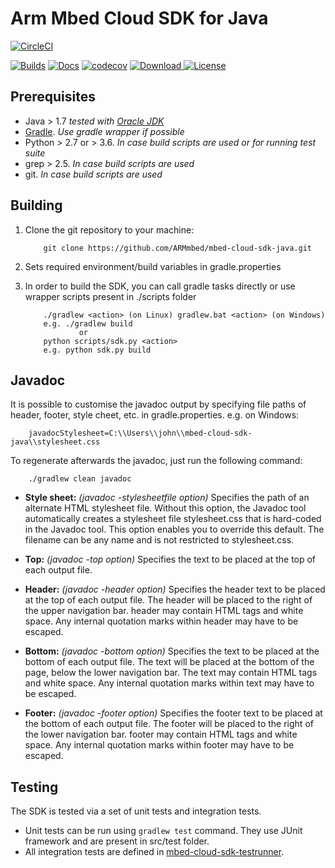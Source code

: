 # Arm Mbed Cloud SDK for Java

[![CircleCI](https://circleci.com/gh/ARMmbed/mbed-cloud-sdk-java.svg?style=shield&circle-token=0167754c8a12d770eb92b9165ac9022a8c422633)](https://circleci.com/gh/ARMmbed/mbed-cloud-sdk-java)

[![Builds](https://img.shields.io/badge/sdk-builds-blue.svg)](http://armmbed.github.io/mbed-cloud-sdk-java/builds/)
[![Docs](https://img.shields.io/badge/sdk-documentation-blue.svg)](https://s3-us-west-2.amazonaws.com/mbed-cloud-sdk-java/index.html)
[![codecov](https://codecov.io/gh/ARMmbed/mbed-cloud-sdk-java/branch/master/graph/badge.svg?token=hpPPKYJW5L)](https://codecov.io/gh/ARMmbed/mbed-cloud-sdk-java)
[ ![Download](https://api.bintray.com/packages/armmbed/mbed-cloud-sdk/mbed-cloud-sdk/images/download.svg) ](https://bintray.com/armmbed/mbed-cloud-sdk/mbed-cloud-sdk/_latestVersion)
[![License](https://img.shields.io/badge/License-Apache%202.0-blue.svg)](https://opensource.org/licenses/Apache-2.0)

## Prerequisites
* Java > 1.7   _tested with [Oracle JDK](http://www.oracle.com/technetwork/java/javase/downloads/index.html)_
* [Gradle](https://gradle.org/). _Use gradle wrapper if possible_
* Python > 2.7 or > 3.6. _In case build scripts are used or for running test suite_
* grep > 2.5. _In case build scripts are used_
* git. _In case build scripts are used_


## Building
1. Clone the git repository to your machine:

    ```shell
        git clone https://github.com/ARMmbed/mbed-cloud-sdk-java.git
    ```
2. Sets required environment/build variables in gradle.properties
3. In order to build the SDK, you can call gradle tasks directly or use wrapper scripts present in ./scripts folder

    ```shell
        ./gradlew <action> (on Linux) gradlew.bat <action> (on Windows)
        e.g. ./gradlew build
                or
        python scripts/sdk.py <action>
        e.g. python sdk.py build
    ```

## Javadoc
It is possible to customise the javadoc output by specifying file paths of header, footer, style cheet, etc. in gradle.properties.
e.g. on Windows:

```shell
    javadocStylesheet=C:\\Users\\john\\mbed-cloud-sdk-java\\stylesheet.css
```
To regenerate afterwards the javadoc, just run the following command:
```shell
    ./gradlew clean javadoc
```

* **Style sheet:** _(javadoc -stylesheetfile option)_ Specifies the path of an alternate HTML stylesheet file. Without this option, the Javadoc tool automatically creates a stylesheet file stylesheet.css that is hard-coded in the Javadoc tool. This option enables you to override this default. The filename can be any name and is not restricted to stylesheet.css.

* **Top:** _(javadoc -top option)_ Specifies the text to be placed at the top of each output file.

* **Header:** _(javadoc -header option)_ Specifies the header text to be placed at the top of each output file. The header will be placed to the right of the upper navigation bar. header may contain HTML tags and white space. Any internal quotation marks within header may have to be escaped.

* **Bottom:** _(javadoc -bottom option)_ Specifies the text to be placed at the bottom of each output file. The text will be placed at the bottom of the page, below the lower navigation bar. The text may contain HTML tags and white space. Any internal quotation marks within text may have to be escaped.

* **Footer:** _(javadoc -footer option)_ Specifies the footer text to be placed at the bottom of each output file. The footer will be placed to the right of the lower navigation bar. footer may contain HTML tags and white space. Any internal quotation marks within footer may have to be escaped.

## Testing
The SDK is tested via a set of unit tests and integration tests.
* Unit tests can be run using ```gradlew test``` command. They use JUnit framework and are present in src/test folder.
* All integration tests are defined in [mbed-cloud-sdk-testrunner](https://github.com/ARMmbed/mbed-cloud-sdk-testrunner).
